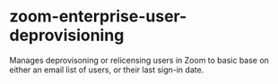 # zoom-enterprise-user-deprovisioning
Manages deprovisoning or relicensing users in Zoom to basic base on either an email list of users, or their last sign-in date.
